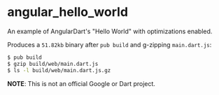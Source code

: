 # angular_hello_world

An example of AngularDart's "Hello World" with optimizations enabled.

Produces a `51.82kb` binary after `pub build` and g-zipping `main.dart.js`:

```bash
$ pub build
$ gzip build/web/main.dart.js
$ ls -l build/web/main.dart.js.gz
```

**NOTE**: This is not an official Google or Dart project.
